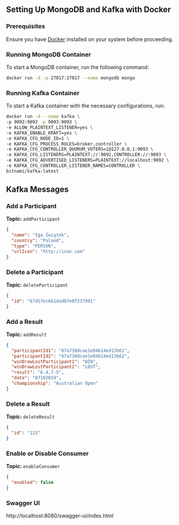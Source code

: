 
## Setting Up MongoDB and Kafka with Docker

### Prerequisites
Ensure you have [Docker](https://www.docker.com/) installed on your system before proceeding.

### Running MongoDB Container
To start a MongoDB container, run the following command:
```sh
docker run -d -p 27017:27017 --name mongodb mongo
```

### Running Kafka Container
To start a Kafka container with the necessary configurations, run:
```sh
docker run -d --name kafka \
-p 9092:9092 -p 9093:9093 \
-e ALLOW_PLAINTEXT_LISTENER=yes \
-e KAFKA_ENABLE_KRAFT=yes \
-e KAFKA_CFG_NODE_ID=1 \
-e KAFKA_CFG_PROCESS_ROLES=broker,controller \
-e KAFKA_CFG_CONTROLLER_QUORUM_VOTERS=1@127.0.0.1:9093 \
-e KAFKA_CFG_LISTENERS=PLAINTEXT://:9092,CONTROLLER://:9093 \
-e KAFKA_CFG_ADVERTISED_LISTENERS=PLAINTEXT://localhost:9092 \
-e KAFKA_CFG_CONTROLLER_LISTENER_NAMES=CONTROLLER \
bitnami/kafka:latest
```

## Kafka Messages

### Add a Participant
**Topic:** `addParticipant`
```json
{
  "name": "Iga Świątek",
  "country": "Poland",
  "type": "PERSON",
  "urlIcon": "http://icon.com"
}
```

### Delete a Participant
**Topic:** `deleteParticipant`
```json
{
  "id": "67d57ec661dad07e8f237991"
}
```

### Add a Result
**Topic:** `addResult`
```json
{
  "participantId1": "67a730dcae1e04614ed13b61",
  "participantId2": "67a730dcae1e04614ed13b62",
  "winDrawLostParticipant1": "WIN",
  "winDrawLostParticipant2": "LOST",
  "result": "6-4,7-5",
  "date": "07102024",
  "championship": "Australian Open"
}
```

### Delete a Result
**Topic:** `deleteResult`
```json
{
  "id": "123"
}
```

### Enable or Disable Consumer
**Topic:** `enableConsumer`
```json
{
  "enabled": false
}
```

### Swagger UI

http://localhost:8080/swagger-ui/index.html
